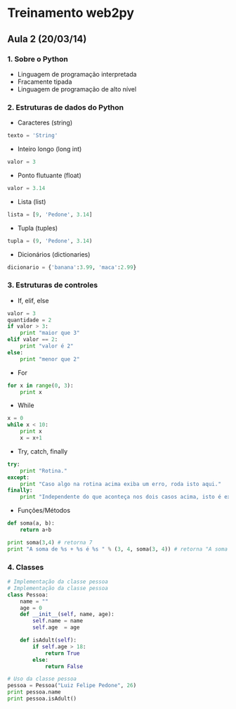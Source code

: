 # Treinamento web2py

## Aula 2 (20/03/14)

### 1. Sobre o Python

- Linguagem de programação interpretada
- Fracamente tipada
- Linguagem de programação de alto nível

###	2. Estruturas de dados do Python

-	Caracteres (string)

``` python
texto = 'String'
```

-	Inteiro longo (long int)

``` python
valor = 3
```

-	Ponto flutuante (float)

``` python
valor = 3.14
```

-	Lista (list)

``` python
lista = [9, 'Pedone', 3.14]
```

-	Tupla (tuples)

``` python
tupla = (9, 'Pedone', 3.14)
```

-	Dicionários (dictionaries)

``` python
dicionario = {'banana':3.99, 'maca':2.99}
```

### 3. Estruturas de controles

- If, elif, else

``` python
valor = 3
quantidade = 2
if valor > 3:
	print "maior que 3"
elif valor == 2:
	print "valor é 2"
else:
	print "menor que 2"
```

- For

```python
for x in range(0, 3):
    print x
```

- While

```python
x = 0
while x < 10:
	print x
	x = x+1
```

- Try, catch, finally

``` python
try:
	print "Rotina."
except:
	print "Caso algo na rotina acima exiba um erro, roda isto aqui."
finally:
	print "Independente do que aconteça nos dois casos acima, isto é executado."
```

- Funções/Métodos

```python
def soma(a, b):
	return a+b

print soma(3,4) # retorna 7
print "A soma de %s + %s é %s " % (3, 4, soma(3, 4)) # retorna "A soma de 3 + 4 é 7"
```

### 4. Classes

```python
# Implementação da classe pessoa
# Implementação da classe pessoa
class Pessoa:
	name = ""
	age = 0
	def __init__(self, name, age):
		self.name = name
		self.age  = age

	def isAdult(self):
		if self.age > 18:
			return True
		else:
			return False

# Uso da classe pessoa
pessoa = Pessoa("Luiz Felipe Pedone", 26)
print pessoa.name
print pessoa.isAdult()
```